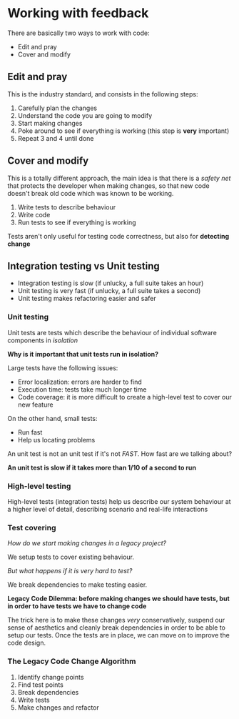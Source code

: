 # Working with feedback

There are basically two ways to work with code:

* Edit and pray
* Cover and modify

## Edit and pray

This is the industry standard, and consists in the following steps:

1. Carefully plan the changes
2. Understand the code you are going to modify
3. Start making changes
4. Poke around to see if everything is working (this step is **very** important)
5. Repeat 3 and 4 until done

## Cover and modify

This is a totally different approach, the main idea is that there is a *safety net*
that protects the developer when making changes, so that new code doesn't break old
code which was known to be working.

1. Write tests to describe behaviour
2. Write code
3. Run tests to see if everything is working

Tests aren't only useful for testing code correctness, but also for **detecting change**

## Integration testing vs Unit testing

* Integration testing is slow (if unlucky, a full suite takes an hour)
* Unit testing is very fast (if unlucky, a full suite takes a second)
* Unit testing makes refactoring easier and safer

### Unit testing

Unit tests are tests which describe the behaviour of individual software components in *isolation*

**Why is it important that unit tests run in isolation?**

Large tests have the following issues:

* Error localization: errors are harder to find
* Execution time: tests take much longer time
* Code coverage: it is more difficult to create a high-level test to cover our new feature

On the other hand, small tests:

* Run fast
* Help us locating problems

An unit test is not an unit test if it's not *FAST*. How fast are we talking about?

**An unit test is slow if it takes more than 1/10 of a second to run**

### High-level testing

High-level tests (integration tests) help us describe our system behaviour at a
higher level of detail, describing scenario and real-life interactions

### Test covering

*How do we start making changes in a legacy project?*

We setup tests to cover existing behaviour.

*But what happens if it is very hard to test?*

We break dependencies to make testing easier.

**Legacy Code Dilemma: before making changes we should have tests, but in order
to have tests we have to change code**

The trick here is to make these changes *very* conservatively, suspend our
sense of aesthetics and cleanly break dependencies in order to be able to setup
our tests. Once the tests are in place, we can move on to improve the code design.

### The Legacy Code Change Algorithm

1. Identify change points
2. Find test points
3. Break dependencies
4. Write tests
5. Make changes and refactor


